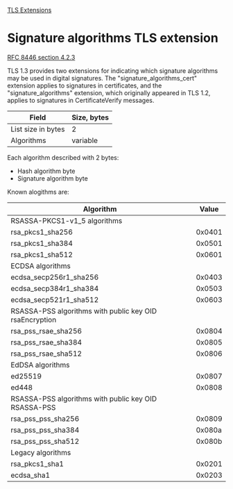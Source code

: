 [TLS Extensions](../extensions.md)
# Signature algorithms TLS extension
[RFC 8446 section 4.2.3](https://www.rfc-editor.org/rfc/rfc8446.html#section-4.2.3)

TLS 1.3 provides two extensions for indicating which signature
algorithms may be used in digital signatures.  The
"signature_algorithms_cert" extension applies to signatures in 
certificates, and the "signature_algorithms" extension, which
originally appeared in TLS 1.2, applies to signatures in
CertificateVerify messages.

| Field              | Size, bytes |
|--------------------|-------------|
| List size in bytes | 2           |
| Algorithms         | variable    |

Each algorithm described with 2 bytes:
- Hash algorithm byte
- Signature algorithm byte

Known alogithms are:

| Algorithm                                                 | Value  |            
|-----------------------------------------------------------|--------|
| RSASSA-PKCS1-v1_5 algorithms                              |        |
| rsa_pkcs1_sha256                                          | 0x0401 |
| rsa_pkcs1_sha384                                          | 0x0501 |
| rsa_pkcs1_sha512                                          | 0x0601 |
| ECDSA algorithms                                          |        | 
| ecdsa_secp256r1_sha256                                    | 0x0403 |
| ecdsa_secp384r1_sha384                                    | 0x0503 |
| ecdsa_secp521r1_sha512                                    | 0x0603 |
| RSASSA-PSS algorithms with public key OID rsaEncryption   |        | 
| rsa_pss_rsae_sha256                                       | 0x0804 |
| rsa_pss_rsae_sha384                                       | 0x0805 |
| rsa_pss_rsae_sha512                                       | 0x0806 |
| EdDSA algorithms                                          |        | 
| ed25519                                                   | 0x0807 |
| ed448                                                     | 0x0808 |
| RSASSA-PSS algorithms with public key OID RSASSA-PSS      | 
| rsa_pss_pss_sha256                                        | 0x0809 |
| rsa_pss_pss_sha384                                        | 0x080a |
| rsa_pss_pss_sha512                                        | 0x080b |
| Legacy algorithms                                         |        | 
| rsa_pkcs1_sha1                                            | 0x0201 |
| ecdsa_sha1                                                | 0x0203 |
          